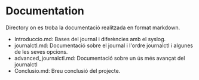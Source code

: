 # Documentation

Directory on es troba la documentació realitzada en format markdown.

* Introduccio.md: Bases del journal i diferències amb el syslog.
* journalctl.md: Documentació sobre el journal i l'ordre journalctl i algunes de les seves opcions.
* advanced_journalctl.md: Documentació sobre un ús més avançat del journalctl
* Conclusio.md: Breu conclusió del projecte. 

